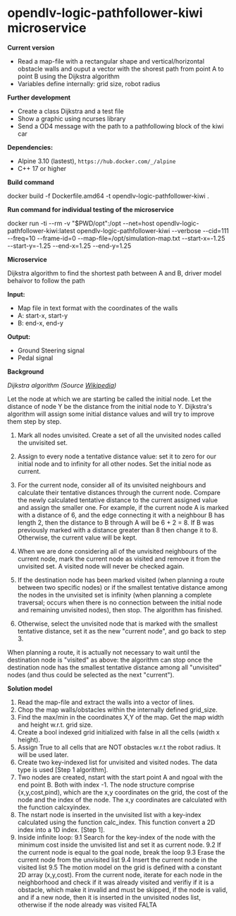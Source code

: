 # opendlv-logic-pathfollower-kiwi microservice

**Current version**

* Read a map-file with a rectangular shape and vertical/horizontal obstacle walls and ouput a vector with the shorest path from point A to point B using the Dijkstra algorithm 
* Variables define internally: grid size, robot radius

**Further development**

* Create a class Dijkstra and a test file
* Show a graphic using ncurses library
* Send a OD4 message with the path to a pathfollowing block of the kiwi car



**Dependencies:**

* Alpine 3.10 (lastest), `https://hub.docker.com/_/alpine`
* C++ 17 or higher



**Build command**

docker build -f Dockerfile.amd64 -t opendlv-logic-pathfollower-kiwi .


**Run command for individual testing of the microservice**

docker run -ti --rm -v "$PWD/opt":/opt --net=host opendlv-logic-pathfollower-kiwi:latest opendlv-logic-pathfollower-kiwi --verbose --cid=111 --freq=10 --frame-id=0 --map-file=/opt/simulation-map.txt --start-x=-1.25 --start-y=-1.25 --end-x=1.25 --end-y=1.25


**Microservice**

Dijkstra algorithm to find the shortest path between A and B, driver model behaivor to follow the path

**Input:**


* Map file in text format with the coordinates of the walls 
* A: start-x, start-y
* B: end-x, end-y


**Output:**

* Ground Steering signal
* Pedal signal


**Background**

*Dijkstra algorithm (Source [Wikipedia](https://en.wikipedia.org/wiki/Dijkstra%27s_algorithm))*


Let the node at which we are starting be called the initial node. Let the distance of node Y be the distance from the initial node to Y. Dijkstra's algorithm will assign some initial distance values and will try to improve them step by step.

1. Mark all nodes unvisited. Create a set of all the unvisited nodes called the unvisited set.

2. Assign to every node a tentative distance value: set it to zero for our initial node and to infinity for all other nodes. Set the initial node as current.
 
3. For the current node, consider all of its unvisited neighbours and calculate their tentative distances through the current node. Compare the newly calculated tentative distance to the current assigned value and assign the smaller one. For example, if the current node A is marked with a distance of 6, and the edge connecting it with a neighbour B has length 2, then the distance to B through A will be 6 + 2 = 8. If B was previously marked with a distance greater than 8 then change it to 8. Otherwise, the current value will be kept.
 
4. When we are done considering all of the unvisited neighbours of the current node, mark the current node as visited and remove it from the unvisited set. A visited node will never be checked again.
 
5. If the destination node has been marked visited (when planning a route between two specific nodes) or if the smallest tentative distance among the nodes in the unvisited set is infinity (when planning a complete traversal; occurs when there is no connection between the initial node and remaining unvisited nodes), then stop. The algorithm has finished.
 
6. Otherwise, select the unvisited node that is marked with the smallest tentative distance, set it as the new "current node", and go back to step 3.
 

When planning a route, it is actually not necessary to wait until the destination node is "visited" as above: the algorithm can stop once the destination node has the smallest tentative distance among all "unvisited" nodes (and thus could be selected as the next "current"). 

**Solution model**

1. Read the map-file and extract the walls into a vector of lines.
2. Chop the map walls/obstacles within the internally defined grid_size.
3. Find the max/min in the coordinates X,Y of the map. Get the map width and height w.r.t. grid size.
4. Create a bool indexed grid initialized with false in all the cells (width x height).
5. Assign True to all cells that are NOT obstacles w.r.t the robot radius. It will be used later.
6. Create two key-indexed list for unvisited and visited nodes. The <map> data type is used [Step 1 algorithm].
7. Two nodes are created, nstart with the start point A and ngoal with the end point B. Both with index -1. The node structure comprise {x,y,cost,pind), which are the x,y coordinates on the grid, the cost of the node and the index of the node. The x,y coordinates are calculated with the function calcxyindex.
8. The nstart node is inserted in the unvisited list with a key-index calculated using the function calc_index. This function convert a 2D index into a 1D index. [Step 1].
9. Inside infinite loop:
    9.1 Search for the key-index of the node with the minimum cost inside the unvisited list and set it as current node.
    9.2 If the current node is equal to the goal node, break the loop
    9.3 Erase the current node from the unvisited list
    9.4 Insert the current node in the visited list
    9.5 The motion model on the grid is defined with a constant 2D array (x,y,cost). From the current node, iterate for each node in the neighborhood and check if it was already visited and verifiy if it is a obstacle, which make it invalid and must be skipped, if the node is valid, and if a new node, then it is inserted in the unvisited nodes list, otherwise if the node already was visited FALTA  




